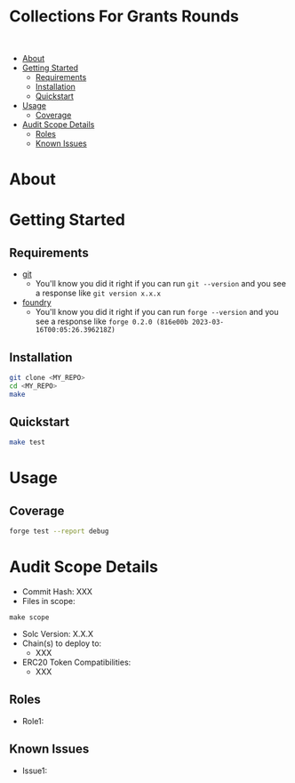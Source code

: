 
<p align="center">
<h1>Collections For Grants Rounds</h1>
<br/>


- [About](#about)
- [Getting Started](#getting-started)
  - [Requirements](#requirements)
  - [Installation](#installation)
  - [Quickstart](#quickstart)
- [Usage](#usage)
  - [Coverage](#coverage)
- [Audit Scope Details](#audit-scope-details)
  - [Roles](#roles)
  - [Known Issues](#known-issues)


# About

<!-- Include a blurb about your project, including a link to docs if applicable -->

# Getting Started

## Requirements

- [git](https://git-scm.com/book/en/v2/Getting-Started-Installing-Git)
  - You'll know you did it right if you can run `git --version` and you see a response like `git version x.x.x`
- [foundry](https://getfoundry.sh/)
  - You'll know you did it right if you can run `forge --version` and you see a response like `forge 0.2.0 (816e00b 2023-03-16T00:05:26.396218Z)`
<!-- Additional requirements here -->

## Installation

```bash
git clone <MY_REPO>
cd <MY_REPO>
make
```

## Quickstart 

```bash
make test
```

# Usage 

## Coverage

```bash
forge test --report debug
```

# Audit Scope Details 

- Commit Hash: XXX
- Files in scope:
``` 
make scope
```
- Solc Version: X.X.X
- Chain(s) to deploy to:
  - XXX
- ERC20 Token Compatibilities:
  - XXX

## Roles

- Role1: <!-- Description -->

## Known Issues

- Issue1: <!-- Description -->